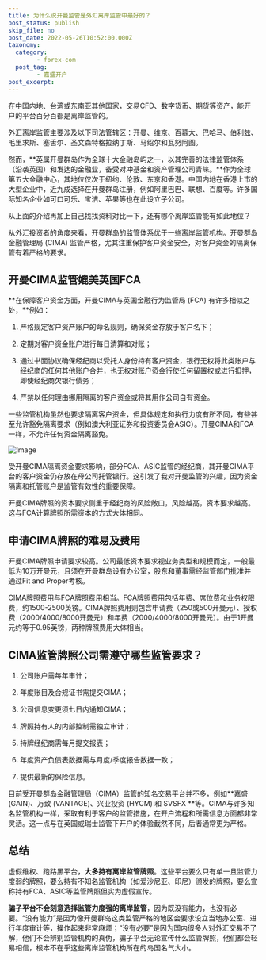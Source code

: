 ```yaml
---
title: 为什么说开曼监管是外汇离岸监管中最好的？
post_status: publish
skip_file: no
post_date: 2022-05-26T10:52:00.000Z
taxonomy:
  category:
        - forex-com
  post_tag:
        - 嘉盛开户
post_excerpt: 
---
```

在中国内地、台湾或东南亚其他国家，交易CFD、数字货币、期货等资产，能开户的平台百分百都是离岸监管的。

外汇离岸监管主要涉及以下司法管辖区：开曼、维京、百慕大、巴哈马、伯利兹、毛里求斯、塞舌尔、圣文森特格拉纳丁斯、马绍尔和瓦努阿图。

然而，**英属开曼群岛作为全球十大金融岛屿之一，以其完善的法律监管体系（沿袭英国）和发达的金融业，备受对冲基金和资产管理公司青睐。**作为全球第五大金融中心，其地位仅次于纽约、伦敦、东京和香港。中国内地在香港上市的大型企业中，近九成选择在开曼群岛注册，例如阿里巴巴、联想、百度等。许多国际知名企业如可口可乐、宝洁、苹果等也在此设立子公司。

从上面的介绍再加上自己找找资料对比一下，还有哪个离岸监管能有如此地位？

从外汇投资者的角度来看，开曼群岛的监管体系优于一些离岸监管机构。开曼群岛金融管理局 (CIMA) 监管严格，尤其注重保护客户资金安全，对客户资金的隔离保管有着严格的要求。

## 开曼CIMA监管媲美英国FCA

**在保障客户资金方面，开曼CIMA与英国金融行为监管局 (FCA) 有许多相似之处，**例如：

1. 严格规定客户资产账户的命名规则，确保资金存放于客户名下；

1. 定期对客户资金账户进行每日清算和对账；

1. 通过书面协议确保经纪商以受托人身份持有客户资金，银行无权将此类账户与经纪商的任何其他账户合并，也无权对账户资金行使任何留置权或进行扣押，即使经纪商欠银行债务；

1. 严禁以任何理由挪用隔离的客户资金或将其用作公司自有资金。

一些监管机构虽然也要求隔离客户资金，但具体规定和执行力度有所不同，有些甚至允许豁免隔离要求（例如澳大利亚证券和投资委员会ASIC）。开曼CIMA和FCA一样，不允许任何资金隔离豁免。

![Image](https://prod-files-secure.s3.us-west-2.amazonaws.com/39ed1227-6d7d-4570-be36-9ccd4a2c4241/bd849744-3fcb-4a37-8312-357962c8f065/image.png?X-Amz-Algorithm=AWS4-HMAC-SHA256&X-Amz-Content-Sha256=UNSIGNED-PAYLOAD&X-Amz-Credential=ASIAZI2LB466X2KX6DDH%2F20251014%2Fus-west-2%2Fs3%2Faws4_request&X-Amz-Date=20251014T041332Z&X-Amz-Expires=3600&X-Amz-Security-Token=IQoJb3JpZ2luX2VjEKv%2F%2F%2F%2F%2F%2F%2F%2F%2F%2FwEaCXVzLXdlc3QtMiJHMEUCIQCdmWGNvpaz0ESiN7LQmPiyXUtRyIZa4GymSuJht3CIYAIgWHljbNmqCCCi%2FK8IUx8czX3QjIvAuD5mYJjgKIbwOssq%2FwMIVBAAGgw2Mzc0MjMxODM4MDUiDJw6OviQo0xEImlQECrcA9wHDoZLmOiIJ3CEE5ct%2BL9ki36bDrDARKTmV8rZw7Hi63ooWAEh3e5pYvbSKmuA9yjrLJ9j%2FIs2w693%2Bm0nN9RP5MlEZ0letO%2Bz3gY788DpOwv9%2FXmQQYdlSR47cgIAEgztEW%2FYylz99Q6Ctkl9Fvdd8tqkoSPWLY04dProRt7lwmk13lNeE%2BrVzeASUGzWeeQYN6vHhMQhnELWe%2BFynvlxfqP9O4Z%2FurIVZ%2Fyy5g8sNfQenPlW0WPuhFg1qortPsPBmSONu0nISGubS3ErFdi4sNt8StyPdgEvquRqFoSXlm%2FJK0m9hTpfowFuzEFZMcDN5cS4aeu3%2BFWJIy5O4HKrnahAXJ8yVnXy%2B5WloV%2BMdmlo2CFM4mV3zbS82HRLHA2zojLren2pXm2nN4UyRUpwFkcYpKJZ%2BTM0qxNgKJYGS87ScSv0HCWX2%2FqAWiX73aS%2BizdY7W2yJLi6Em7OxV0K%2BtlWycNQoc66c7o4j3SS7cK2r2g9FvyxHhkz1SIG%2BTY3XgPMoSyMO08WB9Z4hClZ42NwajJHxQI1Pkb5JOVs581vWMo5VSY83pptUB5jbBHRqTh2pqUKBvY%2Fctqyvb5nt9ntNV0BGUPxXural4hjUz2QGtMtGys6M1laMLj5tscGOqUBBpsOR%2FXlsxuBCMv84JF3qt%2F%2BMvXf6VcsppVvAusN8SiQihfRJk66YpmxHjDtyAK2l4y4%2BiXe5f16LVF0Fg7WQN32AXPZFFWGJKdFXGbs8ZhYQOyVUWRPDk%2BWk4fgGXUj0PSRGDoBNwy3jZVkdteaCZ4JmajAyZ2J%2BzTWj2hPQoLBegrNB9oiv6jmZjd7PWBAjmXZXiHi62QfsoYQQyBIjyAJoQD3&X-Amz-Signature=c3936958e4789fd34407ffdc4ea5e8edbfe2f2484bdbb1e298cba0f956087b4b&X-Amz-SignedHeaders=host&x-amz-checksum-mode=ENABLED&x-id=GetObject)

受开曼CIMA隔离资金要求影响，部分FCA、ASIC监管的经纪商，其开曼CIMA平台的客户资金仍存放在母公司托管银行。这引发了我对开曼监管的兴趣，因为资金隔离和托管账户是监管有效性的重要保障。

开曼CIMA牌照的资本要求侧重于经纪商的风险敞口，风险越高，资本要求越高。这与FCA计算牌照所需资本的方式大体相同。

## **申请CIMA牌照的难易及费用**

开曼CIMA牌照申请要求较高。公司最低资本要求视业务类型和规模而定，一般最低为10万开曼元，且须在开曼群岛设有办公室，股东和董事需经监管部门批准并通过Fit and Proper考核。

CIMA牌照费用与FCA牌照费用相当。FCA牌照费用包括年费、席位费和业务权限费，约1500-2500英镑。CIMA牌照费用则包含申请费（250或500开曼元）、授权费（2000/4000/8000开曼元）和年费（2000/4000/8000开曼元）。由于1开曼元约等于0.95英镑，两种牌照费用大体相当。

## CIMA监管牌照公司需遵守哪些监管要求？

1. 公司账户需每年审计；

1. 年度账目及合规证书需提交CIMA；

1. 公司信息变更须七日内通知CIMA；

1. 牌照持有人的内部控制需独立审计；

1. 持牌经纪商需每月提交报表；

1. 年度资产负债表数据需与月度/季度报告数据一致；

1. 提供最新的保险信息。

目前受开曼群岛金融管理局（CIMA）监管的知名交易平台并不多，例如**嘉盛 (GAIN)、万致 (VANTAGE)、兴业投资 (HYCM) 和 SVSFX **等。CIMA与许多知名监管机构一样，采取有利于客户的监管措施，在开户流程和所需信息方面都非常灵活。这一点与在英国或瑞士监管下开户的体验截然不同，后者通常更为严格。

## 总结

虚假维权、跑路黑平台，**大多持有离岸监管牌照**。这些平台要么只有单一且监管力度弱的牌照，要么持有不知名监管机构（如爱沙尼亚、印尼）颁发的牌照，要么宣称持有FCA、ASIC等监管牌照但实为虚假宣传。

**骗子平台不会刻意选择监管力度强的离岸监管**，因为既没有能力，也没有必要。“没有能力”是因为像开曼群岛这类监管严格的地区会要求设立当地办公室、进行年度审计等，操作起来非常麻烦；“没有必要”是因为国内很多人对外汇交易不了解，他们不会辨别监管机构的真伪，骗子平台无论宣传什么监管牌照，他们都会轻易相信，根本不在乎这些离岸监管机构所在的岛国名气大小。